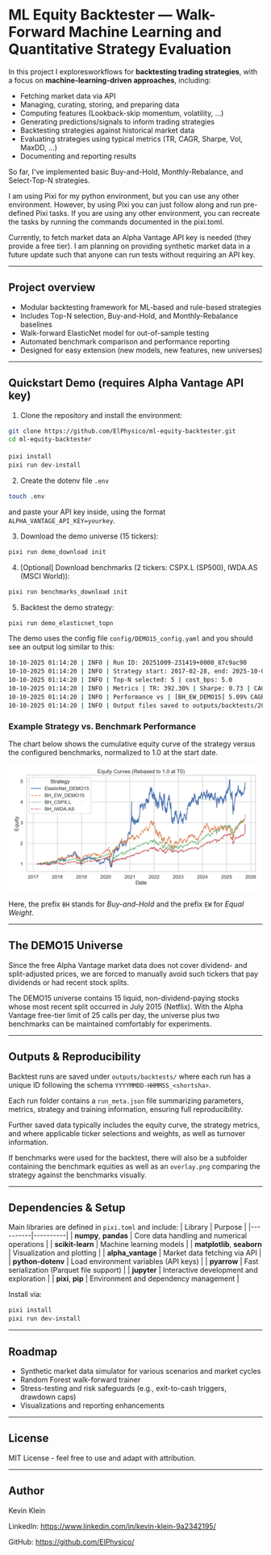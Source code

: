 # ML Equity Backtester — Walk-Forward Machine Learning and Quantitative Strategy Evaluation

In this project I exploresworkflows for **backtesting trading strategies**, with a focus on **machine-learning-driven approaches**, including:
- Fetching market data via API
- Managing, curating, storing, and preparing data
- Computing features (Lookback-skip momentum, volatility, ...)
- Generating predictions/signals to inform trading strategies
- Backtesting strategies against historical market data
- Evaluating strategies using typical metrics (TR, CAGR, Sharpe, Vol, MaxDD, ...)
- Documenting and reporting results

So far, I've implemented basic Buy-and-Hold, Monthly-Rebalance, and Select-Top-N strategies.

I am using Pixi for my python environment, but you can use any other environment. However, by using Pixi you can just follow along and run pre-defined Pixi tasks. If you are using any other environment, you can recreate the tasks by running the commands documented in the pixi.toml.

Currently, to fetch market data an Alpha Vantage API key is needed (they provide a free tier). I am planning on providing synthetic market data in a future update such that anyone can run tests without requiring an API key.

---

## Project overview

- Modular backtesting framework for ML-based and rule-based strategies
- Includes Top-N selection, Buy-and-Hold, and Monthly-Rebalance baselines
- Walk-forward ElasticNet model for out-of-sample testing
- Automated benchmark comparison and performance reporting
- Designed for easy extension (new models, new features, new universes)

---

## Quickstart Demo (requires Alpha Vantage API key)

1. Clone the repository and install the environment:
```bash
git clone https://github.com/ElPhysico/ml-equity-backtester.git
cd ml-equity-backtester

pixi install
pixi run dev-install
```

2. Create the dotenv file `.env`
```bash
touch .env
```
and paste your API key inside, using the format `ALPHA_VANTAGE_API_KEY=yourkey`.

3. Download the demo universe (15 tickers):
```bash
pixi run demo_download init
```

4. [Optional] Download benchmarks (2 tickers: CSPX.L (SP500), IWDA.AS (MSCI World)):
```bash
pixi run benchmarks_download init
```

5. Backtest the demo strategy:
```bash
pixi run demo_elasticnet_topn
```

The demo uses the config file `config/DEMO15_config.yaml` and you should see an output log similar to this:
```bash
10-10-2025 01:14:20 | INFO | Run ID: 20251009-231419+0000_87c9ac90
10-10-2025 01:14:20 | INFO | Strategy start: 2017-02-28, end: 2025-10-07
10-10-2025 01:14:20 | INFO | Top-N selected: 5 | cost_bps: 5.0
10-10-2025 01:14:20 | INFO | Metrics | TR: 392.30% | Sharpe: 0.73 | CAGR: 20.35% | MaxDD: 46.68% | Ann. Vol: 33.09% | Ann. avg. turnover: 104.83%
10-10-2025 01:14:20 | INFO | Performance vs | [BH_EW_DEMO15] 5.09% CAGR, 0.02 Sharpe | [BH_EW_IWDA.AS] 9.20% CAGR, 0.04 Sharpe | [BH_EW_CSPX.L] 5.85% CAGR, -0.15 Sharpe
10-10-2025 01:14:20 | INFO | Output files saved to outputs/backtests/20251009-231419+0000_87c9ac90
```

### Example Strategy vs. Benchmark Performance

The chart below shows the cumulative equity curve of the strategy versus the configured benchmarks, normalized to 1.0 at the start date.

![Strategy vs Benchmark Overlay](docs/images/overlay_demo.png)

Here, the prefix `BH` stands for *Buy-and-Hold* and the prefix `EW` for *Equal Weight*.

---

## The DEMO15 Universe

Since the free Alpha Vantage market data does not cover dividend- and split-adjusted prices, we are forced to manually avoid such tickers that pay dividends or had recent stock splits.

The DEMO15 universe contains 15 liquid, non-dividend-paying stocks whose most recent split occurred in July 2015 (Netflix).
With the Alpha Vantage free-tier limit of 25 calls per day, the universe plus two benchmarks can be maintained comfortably for experiments.

---

## Outputs & Reproducibility

Backtest runs are saved under `outputs/backtests/` where each run has a unique ID following the schema `YYYYMMDD-HHMMSS_<shortsha>`.

Each run folder contains a `run_meta.json` file summarizing parameters, metrics, strategy and training information, ensuring full reproducibility.

Further saved data typically includes the equity curve, the strategy metrics, and where applicable ticker selections and weights, as well as turnover information.

If benchmarks were used for the backtest, there will also be a subfolder containing the benchmark equities as well as an `overlay.png` comparing the strategy against the benchmarks visually.

---

## Dependencies & Setup

Main libraries are defined in `pixi.toml` and include:
| Library | Purpose |
|----------|----------|
| **numpy**, **pandas** | Core data handling and numerical operations |
| **scikit-learn** | Machine learning models |
| **matplotlib**, **seaborn** | Visualization and plotting |
| **alpha_vantage** | Market data fetching via API |
| **python-dotenv** | Load environment variables (API keys) |
| **pyarrow** | Fast serialization (Parquet file support) |
| **jupyter** | Interactive development and exploration |
| **pixi**, **pip** | Environment and dependency management |

Install via:
```bash
pixi install
pixi run dev-install
```

---

## Roadmap

- Synthetic market data simulator for various scenarios and market cycles
- Random Forest walk-forward trainer
- Stress-testing and risk safeguards (e.g., exit-to-cash triggers, drawdown caps)
- Visualizations and reporting enhancements

---

## License

MIT License - feel free to use and adapt with attribution.

---

## Author

Kevin Klein

LinkedIn: https://www.linkedin.com/in/kevin-klein-9a2342195/

GitHub: https://github.com/ElPhysico/
